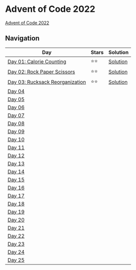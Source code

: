 # Advent of Code 2022
[Advent of Code 2022](https://adventofcode.com/2022)
## Navigation

| Day | Stars | Solution |
| ------------------------------------------------------------ | ----- | ------------------------------ |
| [Day 01: Calorie Counting](https://adventofcode.com/2022/day/1) | ⭐️⭐️ | [Solution](Day01.cs) |
| [Day 02: Rock Paper Scissors](https://adventofcode.com/2022/day/2) | ⭐️⭐️ | [Solution](Day02.cs) |
| [Day 03: Rucksack Reorganization](https://adventofcode.com/2022/day/3) | ⭐️⭐️ | [Solution](Day03.cs) |
| [Day 04](https://adventofcode.com/2022/day/4) |  |  |
| [Day 05](https://adventofcode.com/2022/day/5) |  |  |
| [Day 06](https://adventofcode.com/2022/day/6) |  |  |
| [Day 07](https://adventofcode.com/2022/day/7) |  |  |
| [Day 08](https://adventofcode.com/2022/day/8) |  |  |
| [Day 09](https://adventofcode.com/2022/day/9) |  |  |
| [Day 10](https://adventofcode.com/2022/day/10) |  |  |
| [Day 11](https://adventofcode.com/2022/day/11) |  |  |
| [Day 12](https://adventofcode.com/2022/day/12) |  |  |
| [Day 13](https://adventofcode.com/2022/day/13) |  |  |
| [Day 14](https://adventofcode.com/2022/day/14) |  |  |
| [Day 15](https://adventofcode.com/2022/day/15) |  |  |
| [Day 16](https://adventofcode.com/2022/day/16) |  |  |
| [Day 17](https://adventofcode.com/2022/day/17) |  |  |
| [Day 18](https://adventofcode.com/2022/day/18) |  |  |
| [Day 19](https://adventofcode.com/2022/day/19) |  |  |
| [Day 20](https://adventofcode.com/2022/day/20) |  |  |
| [Day 21](https://adventofcode.com/2022/day/21) |  |  |
| [Day 22](https://adventofcode.com/2022/day/22) |  |  |
| [Day 23](https://adventofcode.com/2022/day/23) |  |  |
| [Day 24](https://adventofcode.com/2022/day/24) |  |  |
| [Day 25](https://adventofcode.com/2022/day/25) |  |  |